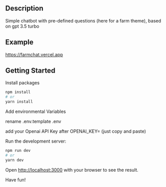 ## Description

Simple chatbot with pre-defined questions (here for a farm theme), based on gpt 3.5 turbo

## Example

https://farmchat.vercel.app

## Getting Started

Install packages

```bash
npm install
# or
yarn install
```

Add environmental Variables

rename .env.template .env

add your Openai API Key after OPENAI_KEY= (just copy and paste)

Run the development server:

```bash
npm run dev
# or
yarn dev

```

Open [http://localhost:3000](http://localhost:3000) with your browser to see the result.

Have fun!
